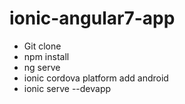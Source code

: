 # ionic-angular7-app
- Git clone
- npm install
- ng serve
- ionic cordova platform add android
- ionic serve --devapp
